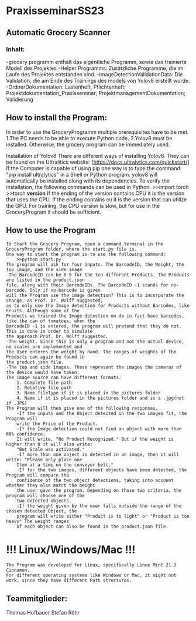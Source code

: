 # PraxisseminarSS23
##  Automatic Grocery Scanner
### Inhalt:
-grocery programm enthält das eigentliche Programm, sowie das trainierte Modell des Projektes
-Helper Programms: Zusätzliche Programme, die im Laufe des Projektes entstanden sind.
-ImageDetectionValidationData: Die Validation, die am Ende des Trainings des models von Yolov8 erstellt wurde.
-OrdnerDokumentation: Lastenheft, Pflichtenheft; Projektdokumentation_Praxisseminar; ProjektmanagementDokumentation; Validierung 




## How to install the Program:
In order to use the GroceryProgramm multiple prerequisites have to be met.
    1.The PC needs to be able to execute Python code.
    2.Yolov8 must be installed.
Otherwise, the grocery program can be immediately used.

Installation of Yolov8
    There are different ways of installing Yolov8. They can be found on the Ultralitics website: 
    [https://docs.ultralytics.com/quickstart/]
    If the Computer is capable of using pip one way is to type the command: "pip install ultralytics" 
    in a Shell or Python program. yolov8 will automatically be installed along with its dependencies.
    To verify the installation, the following commands can be used in Python.
        >>import torch
        >>torch.__version__
    If the ending of the version contains CPU it is the version that uses the CPU. If the ending 
    contains cu it is the  version that can utilize the GPU. For training, the CPU version is 
    slow, but for use in the GroceryProgram it should be sufficient.
    
## How to use the Program
    To Start the Grocery Program, open a command terminal in the GroceryProgram folder, where the start.py file is.
    One way to start the program is to use the following command:
        >>python start.py
    The program will ask for four inputs. The BarcodeID, the Weight, the top image, and the side image
    -The BarcodeID can be 0-9 for the ten different Products. The Products are listed in the product.json 
    file, along with their BarcodeIDs. The BarcodeID -1 stands for no-barcode. Only if no-barcode is given 
    will the Program use the image detection? This is to incorporate the change, as Prof. Dr. Wolff suggested, 
    as to only use the Image detection for Products without Barcodes, like Fruits. Although some of the 
    Products we trained the Image detection on do in fact have barcodes, like the can of tomatoes, when the 
    BarcodeID -1 is entered, the program will pretend that they do not. This is done in order to simulate 
    the approach Prof. Dr. Wolff suggested.
    -The weight. Since this is only a program and not the actual device, no scales are implemented and 
    the User enteres the weight by hand. The ranges of weights of the Products can again be found in 
    the product.json file.
    -The top and side images. These represent the images the cameras of the device would have taken. 
    The image source can have different formats.
        1. Complete file path
        2. Relative file path
        3. Name.fileType if it is placed in the pictures folder
        4. Name if it is placed in the pictures folder and is a .jpg(not if .JPG)
    The Program will then give one of the following responses.
        -If the inputs and the Object detected in the two images fit, the Program will 
        write the Price of the Product.
        -If the Image detection could not find an object with more than 60% confidence,
        It will write, "No Product Recognized." But if the weight is higher than 0 it will also write:
        "But Scale was activated."
        -If more than one object is detected in an image, then it will write: "Please only place one 
        Item at a time on the conveyor belt."
        -If for the two images, different objects have been detected, the Program will compare the 
        confidence of the two object detections, taking into account whether they also match the height 
        the user gave the program. Depending on those two criteria, the program will choose one of the 
        two detected objects.
        -If the weight given by the user falls outside the range of the chosen detected Object, the 
        program will write either "Product is to light" or "Product is too heavy" The weight ranges 
        of each object can also be found in the product.json file.
        


# !!! Linux/Windows/Mac !!!
    The Program was developed for Linux, specifically Linux Mint 21.2 Cinnamon.
    For different operating systems like Windows or Mac, it might not work, since they have different Path structures.
     
## Teammitglieder:
Thomas Hofbauer
Stefan Röhr


